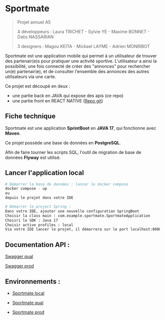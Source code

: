 # Sportmate

> Projet annuel A5
>
> 4 développeurs :  Laura TRICHET - Sylvie YE - Maxime BONNET - Datis NASSARIAN
>
> 3 designers : Magou KEITA - Mickael LAYME - Adrien MONRIBOT

Sportmate est une application mobile qui permet à un utilisateur de trouver des partenair(e)s
pour pratiquer une activité sportive. L'utilisateur a ainsi la possibilité, une fois connecté de
créer des "annonces" pour rechercher un(e) partenair(e), et de consulter l'ensemble des annonces
des autres utilisateurs via une carte.

Ce projet est découpé en deux :
- une partie back en JAVA qui expose des apis (ce repo)
- une partie front en REACT NATIVE ([Repo git](https://github.com/Pyxize/iim-sportmate-front))

## Fiche technique
Sportmate est une application **SprintBoot** en **JAVA 17**, qui fonctionne avec **Maven**.

Ce projet possède une base de données en **PostgreSQL**.

Afin de faire tourner les scripts SQL, l'outil de migration de base de données **Flyway** est utilisé.

## Lancer l'application local

``` bash
# Démarrer la base de données : lancer le docker compose
docker compose - up 
ou 
depuis le projet dans votre IDE

# Démarrer le project Spring : 
Dans votre IDE, ajouter une nouvelle configuration SpringBoot
Choisir la class main : com.example.sportmate.SportmateApplication
Choisri le SDK : Java 17
Choisir active profiles : local
Via votre IDE lancer le projet, il démarrera sur le port localhost:8080
```


## Documentation API :
[Swagger qual](https://sportmate-develop.herokuapp.com/swagger-ui/index.html#/user-controller)

[Swagger prod](https://sportmate-master.herokuapp.com/swagger-ui/index.html#/user-controller)

## Environnements :

- [Sportmate local](http://localhost:8080)

- [Sportmate qual](https://sportmate-develop.herokuapp.com)

- [Sportmate prod](https://sportmate-master.herokuapp.com)

